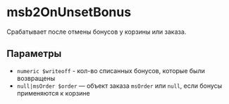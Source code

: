# msb2OnUnsetBonus

Срабатывает после отмены бонусов у корзины или заказа.

## Параметры

* `numeric $writeoff` - кол-во списанных бонусов, которые были возвращены
* `null|msOrder $order` — объект заказа `msOrder` или `null`, если бонусы применяются к корзине
